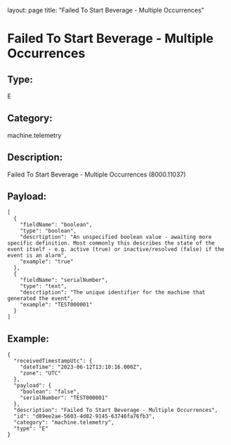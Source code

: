 layout: page
title: "Failed To Start Beverage - Multiple Occurrences"

# Failed To Start Beverage - Multiple Occurrences

## Type:

E

## Category:

machine.telemetry

## Description: 

Failed To Start Beverage - Multiple Occurrences (8000.11037)

## Payload:

```
[
  {
    "fieldName": "boolean",
    "type": "boolean",
    "descrtiption": "An unspecified boolean value - awaiting more specific definition. Most commonly this describes the state of the event itself - e.g. active (true) or inactive/resolved (false) if the event is an alarm",
    "example": "true"
  },
  {
    "fieldName": "serialNumber",
    "type": "text",
    "descrtiption": "The unique identifier for the machine that generated the event",
    "example": "TEST000001"
  }
]
```

## Example:

```
{
  "receivedTimestampUtc": {
    "dateTime": "2023-06-12T13:10:16.000Z",
    "zone": "UTC"
  },
  "payload": {
    "boolean": "false",
    "serialNumber": "TEST000001"
  },
  "description": "Failed To Start Beverage - Multiple Occurrences",
  "id": "d89ee2ae-5603-4d82-9145-63746fa76fb3",
  "category": "machine.telemetry",
  "type": "E"
}
```
